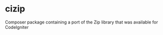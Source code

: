 cizip
=========

Composer package containing a port of the Zip library that was available for CodeIgniter
